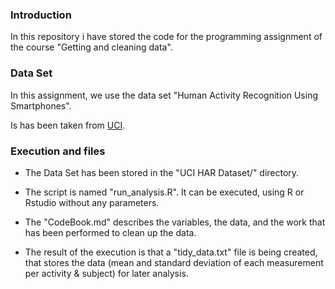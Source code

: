 ### Introduction

In this repository i have stored the code for the programming assignment of the course "Getting and cleaning data".


### Data Set

In this assignment, we use the data set "Human Activity Recognition Using Smartphones".

Is has been taken from [UCI](http://archive.ics.uci.edu/ml/datasets/Human+Activity+Recognition+Using+Smartphones).


### Execution and files

- The Data Set has been stored in the "UCI HAR Dataset/" directory.

- The script is named "run_analysis.R". It can be executed, using R or Rstudio without any parameters.

- The "CodeBook.md" describes the variables, the data, and the work that has been performed to clean up the data.

- The result of the execution is that a "tidy_data.txt" file is being created, that stores the data (mean and standard deviation of each measurement per activity & subject) for later analysis.